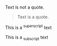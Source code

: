 Text is not a quote.
> Text is a quote.

This is a <sup>superscript</sup> text

This is a <sub>subscript</sub> text
